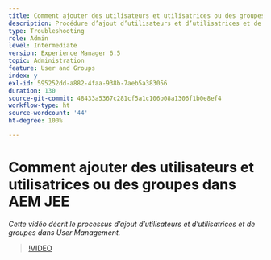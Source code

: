 ```yaml
---
title: Comment ajouter des utilisateurs et utilisatrices ou des groupes dans AEM Forms JEE
description: Procédure d’ajout d’utilisateurs et d’utilisatrices et de groupes dans AEM Forms JEE
type: Troubleshooting
role: Admin
level: Intermediate
version: Experience Manager 6.5
topic: Administration
feature: User and Groups
index: y
exl-id: 595252dd-a882-4faa-938b-7aeb5a383056
duration: 130
source-git-commit: 48433a5367c281cf5a1c106b08a1306f1b0e8ef4
workflow-type: ht
source-wordcount: '44'
ht-degree: 100%

---
```


# Comment ajouter des utilisateurs et utilisatrices ou des groupes dans AEM JEE

*Cette vidéo décrit le processus d’ajout d’utilisateurs et d’utilisatrices et de groupes dans User Management.*

>[!VIDEO](https://video.tv.adobe.com/v/335485?quality=12&learn=on)
